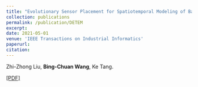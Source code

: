 ```yaml
---
title: "Evolutionary Sensor Placement for Spatiotemporal Modeling of Battery Thermal Process"
collection: publications
permalink: /publication/DETEM
excerpt: 
date: 2021-05-01
venue: 'IEEE Transactions on Industrial Informatics'
paperurl: 
citation: 
---
```

Zhi-Zhong Liu, __Bing-Chuan Wang__, Ke Tang.

[\[PDF\]](http://bingchuanwang.github.io/files/BiC.pdf)
